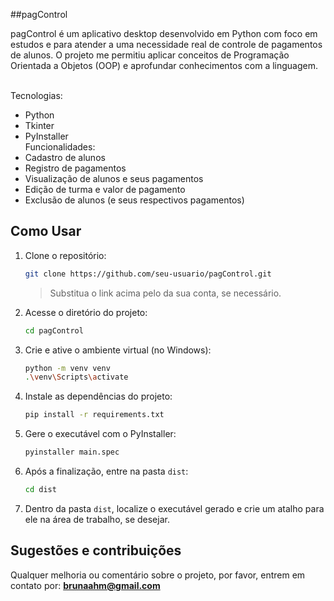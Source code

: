 ##pagControl

pagControl é um aplicativo desktop desenvolvido em Python com foco em estudos e para atender a uma necessidade real de controle de pagamentos de alunos. O projeto me permitiu aplicar conceitos de Programação Orientada a Objetos (OOP) e aprofundar conhecimentos com a linguagem.

<br>Tecnologias:
- Python
- Tkinter
- PyInstaller
<br>Funcionalidades:
- Cadastro de alunos
- Registro de pagamentos
- Visualização de alunos e seus pagamentos
- Edição de turma e valor de pagamento
- Exclusão de alunos (e seus respectivos pagamentos)

## Como Usar
1. Clone o repositório:  
   ```bash
   git clone https://github.com/seu-usuario/pagControl.git
   ```
   > Substitua o link acima pelo da sua conta, se necessário.

2. Acesse o diretório do projeto:  
   ```bash
   cd pagControl
   ```

3. Crie e ative o ambiente virtual (no Windows):  
   ```bash
   python -m venv venv
   .\venv\Scripts\activate
   ```

4. Instale as dependências do projeto:  
   ```bash
   pip install -r requirements.txt
   ```

5. Gere o executável com o PyInstaller:  
   ```bash
   pyinstaller main.spec
   ```

6. Após a finalização, entre na pasta `dist`:  
   ```bash
   cd dist
   ```

7. Dentro da pasta `dist`, localize o executável gerado e crie um atalho para ele na área de trabalho, se desejar.

## Sugestões e contribuições
Qualquer melhoria ou comentário sobre o projeto, por favor, entrem em contato por: 
<strong>brunaahm@gmail.com</strong>